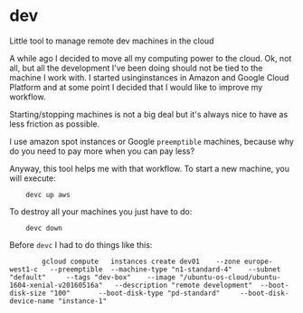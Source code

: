 # dev

Little tool to manage remote dev machines in the cloud

A while ago I decided to move all my computing power to the cloud. Ok, not all, but all the development I've been doing should not be tied to the machine I work with. I started usinginstances in Amazon and Google Cloud Platform and at some point I decided that I would like to improve my workflow.

Starting/stopping machines is not a big deal but it's always nice to have as less friction as possible.

I use amazon spot instances or Google `preemptible` machines, because why do you need to pay more when you can pay less?

Anyway, this tool helps me with that workflow. To start a new machine, you will execute:


		devc up aws

To destroy all your machines you just have to do:

		devc down



Before `devc` I had to do things like this:

            gcloud compute   instances create dev01    --zone europe-west1-c   --preemptible  --machine-type "n1-standard-4"    --subnet "default"     --tags "dev-box"    --image "/ubuntu-os-cloud/ubuntu-1604-xenial-v20160516a"   --description "remote development"  --boot-disk-size "100"       --boot-disk-type "pd-standard"     --boot-disk-device-name "instance-1"


